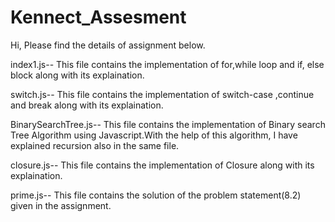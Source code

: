 # Kennect_Assesment

Hi, Please find the details of assignment below.

index1.js-- This file contains the implementation of for,while loop and if, else block along with its explaination.

switch.js-- This file contains the implementation of switch-case ,continue and break along with its explaination.

BinarySearchTree.js-- This file contains the implementation of Binary search Tree Algorithm using Javascript.With the help of this algorithm, I have explained recursion also in the same file.

closure.js-- This file contains the implementation of Closure along with its explaination.

prime.js-- This file contains the solution of the problem statement(8.2) given in the assignment.
